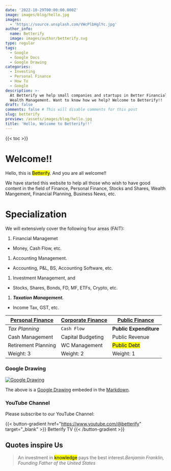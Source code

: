 ```yaml
---
date: '2022-10-29T00:00:00.000Z'
image: images/blog/hello.jpg
images:
  - 'https://source.unsplash.com/VWcPlbHglYc.jpg'
author_info:
  name: Betterify
  image: images/author/betterify.svg
type: regular
tags:
  - Google
  - Google Docs
  - Google Drawing
categories:
  - Investing
  - Personal Finance
  - How To
  - Google
description: >-
  At Betterify we help small companies and startups in Better Financial and
  Wealth Management. Want to know how we help? Welcome to Betterify!!
draft: false
comments: false # This will disable comments for this post
slug: betterify
preview: /assets/images/blog/hello.jpg
title: 'Hello, Welcome to Betterify!!'
---
```


{{< toc >}}

# Welcome!!

Hello, this is <mark>Betterify</mark>. And you are all welcome!!

<p class="yellow">We have started this website to help all those who wish to have good content in the field of Finance, Personal Finance, Stocks and Shares, Wealth Mangement, Financial Planning, Business News, etc.</p>

# Specialization

We will extensively cover the following four areas (FAIT):

1. Financial Managemet

* Money, Cash Flow, etc.

1. Accounting Management.

* Accounting, P&L, BS, Accounting Software, etc.

1. Investment Management, and

* Stocks, Shares, Bonds, FD, MF, ETFs, Crypto, etc.

1. ***Taxation Management.***

* Income Tax, GST, etc.

| <u>**Personal Finance**</u> | <u>**Corporate Finance**</u> | <u>**Public Finance**</u> |
| --------------------------- | ---------------------------- | ------------------------- |
| *Tax Planning*              | `Cash Flow`                  | **Public Expenditure**    |
| Cash Management             | Capital Budgeting            | Public Revenue            |
| Retirement Planning         | WC Management                | <mark>Public Debt</mark>  |
| Weight: 3                   | Weight: 2                    | Weight: 1                 |

### Google Drawing

[![Google Drawing](https://docs.google.com/drawings/d/1WsLeQRmArkTcCNei0bqYYzhkAnbIAI9kpl2z0w8XQ3Q/export/png)](https://docs.google.com/drawings/d/1WsLeQRmArkTcCNei0bqYYzhkAnbIAI9kpl2z0w8XQ3Q/edit "Click to view/edit Drawing")

The above is a [Google Drawing](https://g.co/kgs/MmmryH) embeded in the [Markdown](https://github.com/adam-p/markdown-here/wiki/Markdown-Cheatsheet).

### YouTube Channel

Please subscribe to our YouTube Channel:

{{< button-gradient href="https://www.youtube.com/@betterify" target="_blank" >}}
Betterify TV <i class="las la-arrow-right"></i>
{{< /button-gradient >}}

## Quotes inspire Us

> An investment in <mark>knowledge</mark> pays the best interest.<cite>Benjamin Franklin, Founding Father of the United States</cite>
